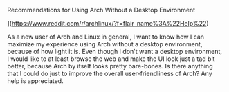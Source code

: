 Recommendations for Using Arch Without a Desktop Environment

](https://www.reddit.com/r/archlinux/?f=flair_name%3A%22Help%22)

As a new user of Arch and Linux in general, I want to know how I can maximize my experience using Arch without a desktop environment, because of how light it is. Even though I don't want a desktop environment, I would like to at least browse the web and make the UI look just a tad bit better, because Arch by itself looks pretty bare-bones. Is there anything that I could do just to improve the overall user-friendliness of Arch? Any help is appreciated.